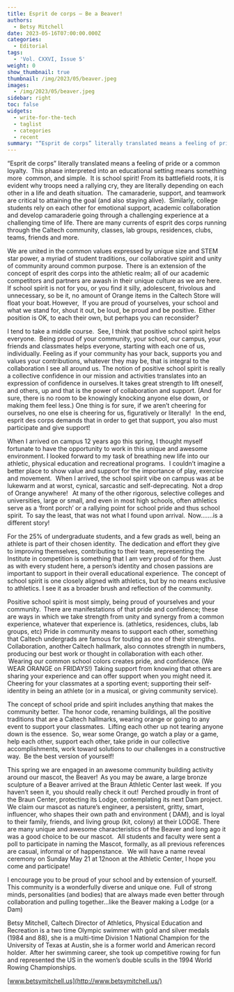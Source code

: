 ```yaml
---
title: Esprit de corps — Be a Beaver!
authors:
  - Betsy Mitchell
date: 2023-05-16T07:00:00.000Z
categories:
  - Editorial
tags:
  - 'Vol. CXXVI, Issue 5'
weight: 0
show_thumbnail: true
thumbnail: /img/2023/05/beaver.jpeg
images:
  - /img/2023/05/beaver.jpeg
sidebar: right
toc: false
widgets:
  - write-for-the-tech
  - taglist
  - categories
  - recent
summary: "“Esprit de corps” literally translated means a feeling of pride or a common loyalty.\_ This phase interpreted into an educational setting means something more\_ common, and simple.\_ It is school spirit!"
---
```


“Esprit de corps” literally translated means a feeling of pride or a common loyalty.  This phase interpreted into an educational setting means something more  common, and simple.  It is school spirit! From its battlefield roots, it is evident why troops need a rallying cry, they are literally depending on each other in a life and death situation.  The camaraderie, support, and teamwork are critical to attaining the goal (and also staying alive).  Similarly, college students rely on each other for emotional support, academic collaboration and develop camaraderie going through a challenging experience at a challenging time of life. There are many currents of esprit des corps running through the Caltech community, classes, lab groups, residences, clubs, teams, friends and more.

We are united in the common values expressed by unique size and STEM star power, a myriad of student traditions, our collaborative spirit and unity of community around common purpose.  There is an extension of the concept of esprit des corps into the athletic realm; all of our academic competitors and partners are awash in their unique culture as we are here. If school spirit is not for you, or you find it silly, adolescent, frivolous and unnecessary, so be it, no amount of Orange items in the Caltech Store will float your boat. However,  If you are proud of yourselves, your school and what we stand for, shout it out, be loud, be proud and be positive.  Either position is OK, to each their own, but perhaps you can reconsider?

I tend to take a middle course.  See, I think that positive school spirit helps everyone.  Being proud of your community, your school, our campus, your friends and classmates helps everyone, starting with each one of us, individually. Feeling as if your community has your back, supports you and values your contributions, whatever they may be, that is integral to the collaboration I see all around us. The notion of positive school spirit is really a collective confidence in our mission and activities translates into an expression of confidence in ourselves. It takes great strength to lift oneself, and others, up and that is the power of collaboration and support. (And for sure, there is no room to be knowingly knocking anyone else down, or making them feel less.) One thing is for sure, if we aren’t cheering for ourselves, no one else is cheering for us, figuratively or literally!   In the end, esprit des corps demands that in order to get that support, you also must participate and give support!

When I arrived on campus 12 years ago this spring, I thought myself fortunate to have the opportunity to work in this unique and awesome environment. I looked forward to my task of breathing new life into our athletic, physical education and recreational programs.   I couldn’t imagine a better place to show value and support for the importance of play, exercise and movement.   When I arrived, the school spirit vibe on campus was at be lukewarm and at worst, cynical, sarcastic and self-deprecating.  Not a drop of Orange anywhere!   At many of the other rigorous, selective colleges and universities, large or small, and even in most high schools, often athletics serve as a ‘front porch’ or a rallying point for school pride and thus school spirit.  To say the least, that was not what I found upon arrival.  Now…….is a different story!

For the 25% of undergraduate students, and a few grads as well, being an athlete is part of their chosen identity.  The dedication and effort they give to improving themselves, contributing to their team, representing the Institute in competition is something that I am very proud of for them.  Just as with every student here, a person’s identity and chosen passions are important to support in their overall educational experience.  The concept of school spirit is one closely aligned with athletics, but by no means exclusive to athletics. I see it as a broader brush and reflection of the community.

Positive school spirit is most simply, being proud of yourselves and your community.  There are manifestations of that pride and confidence; these are ways in which we take strength from unity and synergy from a common experience, whatever that experience is. (athletics, residences, clubs, lab groups, etc) Pride in community means to support each other, something that Caltech undergrads are famous for touting as one of their strengths.  Collaboration, another Caltech hallmark, also connotes strength in numbers, producing our best work or thought in collaboration with each other.  Wearing our common school colors creates pride, and confidence. (We WEAR ORANGE on FRIDAYS!) Taking support from knowing that others are sharing your experience and can offer support when you might need it.  Cheering for your classmates at a sporting event; supporting their self-identity in being an athlete (or in a musical, or giving community service).

The concept of school pride and spirit includes anything that makes the community better.  The honor code, renaming buildings, all the positive traditions that are a Caltech hallmarks, wearing orange or going to any event to support your classmates.  Lifting each other up not tearing anyone down is the essence.  So, wear some Orange, go watch a play or a game, help each other, support each other, take pride in our collective accomplishments, work toward solutions to our challenges in a constructive way.  Be the best version of yourself!

This spring we are engaged in an awesome community building activity around our mascot, the Beaver!  As you may be aware, a large bronze sculpture of a Beaver arrived at the Braun Athletic Center last week.  If you haven’t seen it, you should really check it out!  Perched proudly in front of the Braun Center, protecting its Lodge, contemplating its next Dam project. We claim our mascot as nature’s engineer, a persistent, gritty, smart, influencer, who shapes their own path and environment ( DAM), and is loyal to their family, friends, and living group (kit, colony) at their LODGE. There are many unique and awesome characteristics of the Beaver and long ago it was a good choice to be our mascot.   All students and faculty were sent a poll to participate in naming the Mascot, formally, as all previous references are casual, informal or of happenstance.   We will have a name reveal ceremony on Sunday May 21 at 12noon at the Athletic Center, I hope you come and participate!

I encourage you to be proud of your school and by extension of yourself.  This community is a wonderfully diverse and unique one.  Full of strong minds, personalities (and bodies) that are always made even better through collaboration and pulling together…like the Beaver making a Lodge (or a Dam)

Betsy Mitchell, Caltech Director of Athletics, Physical Education and Recreation is a two time Olympic swimmer with gold and silver medals (1984 and 88), she is a multi-time Division 1 National Champion for the University of Texas at Austin, she is a former world and American record holder.  After her swimming career, she took up competitive rowing for fun and represented the US in the women’s double sculls in the 1994 World Rowing Championships.   

[www.betsymitchell.us](http://www.betsymitchell.us/)
